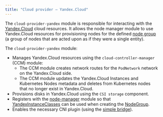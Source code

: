 ```yaml
---
title: "Cloud provider — Yandex.Cloud"
---
```


The `cloud-provider-yandex` module is responsible for interacting with the [Yandex.Cloud](https://cloud.yandex.com/en/) cloud resources. It allows the node manager module to use Yandex.Cloud resources for provisioning nodes for the defined [node group](../../modules/040-node-manager/cr.html#nodegroup) (a group of nodes that are acted upon as if they were a single entity).

The `cloud-provider-yandex` module:
- Manages Yandex.Cloud resources using the `cloud-controller-manager` (CCM) module:
  * The CCM module creates network routes for the `PodNetwork` network on the Yandex.Cloud side.
  * The CCM module updates the Yandex.Cloud Instances and Kubernetes Nodes metadata and deletes from Kubernetes nodes that no longer exist in Yandex.Cloud.
- Provisions disks in Yandex.Cloud using the `CSI storage` component.
- Registers with the [node-manager](../../modules/040-node-manager/) module so that [YandexInstanceClasses](cr.html#yandexinstanceclass) can be used when creating the [NodeGroup](../../modules/040-node-manager/cr.html#nodegroup).
- Enables the necessary CNI plugin (using the [simple bridge](../../modules/035-cni-simple-bridge/)).

